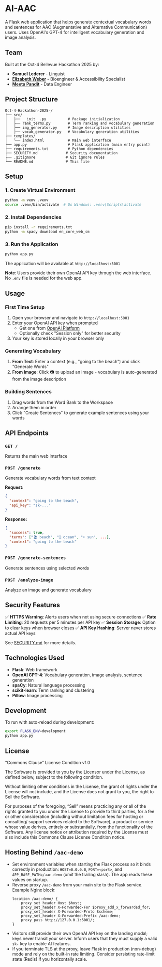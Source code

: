 # AI-AAC

A Flask web application that helps generate contextual vocabulary words and sentences for AAC (Augmentative and Alternative Communication) users. Uses OpenAI's GPT-4 for intelligent vocabulary generation and image analysis.

## Team

Built at the Oct-4 Bellevue Hackathon 2025 by:
- **Samuel Lederer** - Linguist
- **[Elizabeth Weber](https://www.linkedin.com/in/liz-m-weber/)** - Bioengineer & Accessibility Specialist
- **[Meeta Pandit](https://www.linkedin.com/in/meetapandit/)** - Data Engineer


## Project Structure

```
Oct-4-Hackathon-2025-/
├── src/
│   ├── __init__.py          # Package initialization
│   ├── rank_terms.py        # Term ranking and vocabulary generation
│   ├── img_generator.py     # Image description utilities
│   ├── vocab_generator.py   # Vocabulary generation utilities
├── templates/
│   └── index.html           # Main web interface
├── app.py                   # Flask application (main entry point)
├── requirements.txt         # Python dependencies
├── SECURITY.md             # Security documentation
├── .gitignore              # Git ignore rules
└── README.md               # This file
```

## Setup

### 1. Create Virtual Environment

```bash
python -m venv .venv
source .venv/bin/activate  # On Windows: .venv\Scripts\activate
```

### 2. Install Dependencies

```bash
pip install -r requirements.txt
python -m spacy download en_core_web_sm
```

### 3. Run the Application

```bash
python app.py
```

The application will be available at `http://localhost:5001`

**Note**: Users provide their own OpenAI API key through the web interface. No `.env` file is needed for the web app.

## Usage

### First Time Setup
1. Open your browser and navigate to `http://localhost:5001`
2. Enter your OpenAI API key when prompted
   - Get one from [OpenAI Platform](https://platform.openai.com/api-keys)
   - Optionally check "Session only" for better security
3. Your key is stored locally in your browser only

### Generating Vocabulary
1. **From Text**: Enter a context (e.g., "going to the beach") and click "Generate Words"
2. **From Image**: Click 📷 to upload an image - vocabulary is auto-generated from the image description

### Building Sentences
1. Drag words from the Word Bank to the Workspace
2. Arrange them in order
3. Click "Create Sentences" to generate example sentences using your words

## API Endpoints

### `GET /`
Returns the main web interface

### `POST /generate`
Generate vocabulary words from text context

**Request:**
```json
{
  "context": "going to the beach",
  "api_key": "sk-..."
}
```

**Response:**
```json
{
  "success": true,
  "terms": ["🏖️ beach", "🌊 ocean", "☀️ sun", ...],
  "context": "going to the beach"
}
```

### `POST /generate-sentences`
Generate sentences using selected words

### `POST /analyze-image`
Analyze an image and generate vocabulary

## Security Features

✅ **HTTPS Warning**: Alerts users when not using secure connections
✅ **Rate Limiting**: 20 requests per 5 minutes per API key
✅ **Session Storage**: Option to clear keys when browser closes
✅ **API Key Hashing**: Server never stores actual API keys

See [SECURITY.md](SECURITY.md) for more details.

## Technologies Used

- **Flask**: Web framework
- **OpenAI GPT-4**: Vocabulary generation, image analysis, sentence generation
- **spaCy**: Natural language processing
- **scikit-learn**: Term ranking and clustering
- **Pillow**: Image processing

## Development

To run with auto-reload during development:

```bash
export FLASK_ENV=development
python app.py
```

## License

“Commons Clause” License Condition v1.0

The Software is provided to you by the Licensor under the License, as defined below, subject to the following condition.

Without limiting other conditions in the License, the grant of rights under the License will not include, and the License does not grant to you, the right to Sell the Software.

For purposes of the foregoing, “Sell” means practicing any or all of the rights granted to you under the License to provide to third parties, for a fee or other consideration (including without limitation fees for hosting or consulting/ support services related to the Software), a product or service whose value derives, entirely or substantially, from the functionality of the Software. Any license notice or attribution required by the License must also include this Commons Clause License Condition notice.


## Hosting Behind `/aac-demo`

- Set environment variables when starting the Flask process so it binds correctly in production: `HOST=0.0.0.0`, `PORT=<port>`, and `APP_BASE_PATH=/aac-demo` (omit the trailing slash). The app reads these values on startup.
- Reverse proxy `/aac-demo` from your main site to the Flask service. Example Nginx block:
  ```nginx
  location /aac-demo/ {
      proxy_set_header Host $host;
      proxy_set_header X-Forwarded-For $proxy_add_x_forwarded_for;
      proxy_set_header X-Forwarded-Proto $scheme;
      proxy_set_header X-Forwarded-Prefix /aac-demo;
      proxy_pass http://127.0.0.1:5001/;
  }
  ```
- Visitors still provide their own OpenAI API key on the landing modal; keys never transit your server. Inform users that they must supply a valid `sk-` key to enable AI features.
- If you terminate TLS at the proxy, leave Flask in production (non-debug) mode and rely on the built-in rate limiting. Consider persisting rate-limit state (Redis) if you horizontally scale.

